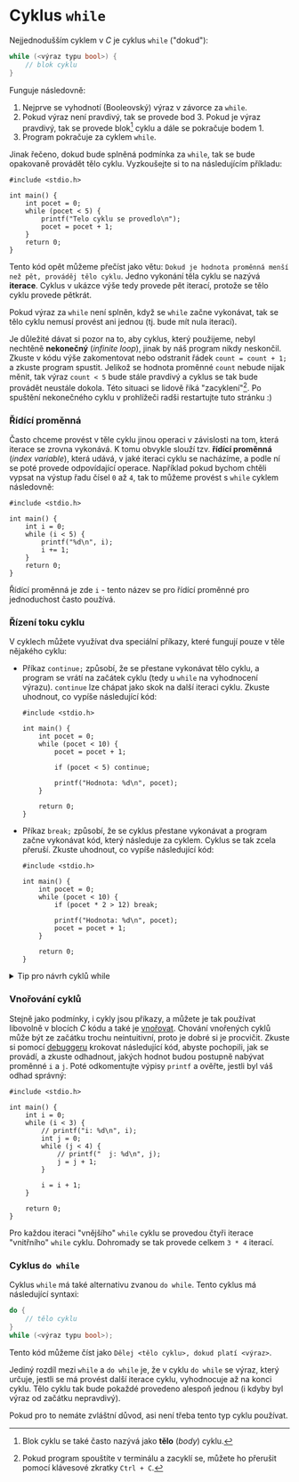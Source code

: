 # Cyklus `while`
Nejjednodušším cyklem v *C* je cyklus `while` ("dokud"):
```c
while (<výraz typu bool>) {
    // blok cyklu
}
```
Funguje následovně:
1) Nejprve se vyhodnotí (Booleovský) výraz v závorce za `while`.
2) Pokud výraz není pravdivý, tak se provede bod 3.
Pokud je výraz pravdivý, tak se provede blok[^1] cyklu a dále se pokračuje bodem 1.
3) Program pokračuje za cyklem `while`.

[^1]: Blok cyklu se také často nazývá jako **tělo** (*body*) cyklu.

Jinak řečeno, dokud bude splněná podmínka za `while`, tak se bude opakovaně provádět tělo cyklu.
Vyzkoušejte si to na následujícím příkladu:
```c,editable,mainbody
#include <stdio.h>

int main() {
    int pocet = 0;
    while (pocet < 5) {
        printf("Telo cyklu se provedlo\n");
        pocet = pocet + 1;
    }
    return 0;
}
```
Tento kód opět můžeme přečíst jako větu: `Dokud je hodnota proměnná menší než pět, prováděj tělo
cyklu`. Jedno vykonání těla cyklu se nazývá **iterace**. Cyklus v ukázce výše tedy provede pět iterací,
protože se tělo cyklu provede pětkrát.

Pokud výraz za `while` není splněn, když se `while` začne vykonávat, tak se tělo cyklu nemusí
provést ani jednou (tj. bude mít nula iterací).

Je důležité dávat si pozor na to, aby cyklus, který použijeme, nebyl nechtěně **nekonečný**
(*infinite loop*), jinak by náš program nikdy neskončil. Zkuste v kódu výše zakomentovat nebo odstranit
řádek `count = count + 1;` a zkuste program spustit. Jelikož se hodnota proměnné `count` nebude nijak
měnit, tak výraz `count < 5` bude stále pravdivý a cyklus se tak bude provádět neustále dokola.
Této situaci se lidově říká "zacyklení"[^2]. Po spuštění nekonečného cyklu v prohlížeči radši
restartujte tuto stránku :)

[^2]: Pokud program spouštíte v terminálu a zacyklí se, můžete ho přerušit pomocí klávesové zkratky `Ctrl + C`.

### Řídící proměnná
Často chceme provést v těle cyklu jinou operaci v závislosti na tom, která iterace se zrovna vykonává.
K tomu obvykle slouží tzv. **řídící proměnná** (*index variable*), která udává, v jaké iteraci cyklu
se nacházíme, a podle ní se poté provede odpovídající operace. Například pokud bychom chtěli vypsat
na výstup řadu čísel `0` až `4`, tak to můžeme provést s `while` cyklem následovně:
```c,editable,mainbody
#include <stdio.h>

int main() {
    int i = 0;
    while (i < 5) {    
        printf("%d\n", i);
        i += 1;
    }
    return 0;
}
```
Řídící proměnná je zde `i` - tento název se pro řídící proměnné pro jednoduchost často používá.

### Řízení toku cyklu
V cyklech můžete využívat dva speciální příkazy, které fungují pouze v těle nějakého cyklu:
- Příkaz `continue;` způsobí, že se přestane vykonávat tělo cyklu, a program se vrátí
na začátek cyklu (tedy u `while` na vyhodnocení výrazu). `continue` lze chápat jako skok na další
iteraci cyklu. Zkuste uhodnout, co vypíše následující kód:
    ```c,editable,mainbody
    #include <stdio.h>
    
    int main() {
        int pocet = 0;
        while (pocet < 10) {
            pocet = pocet + 1;

            if (pocet < 5) continue;

            printf("Hodnota: %d\n", pocet); 
        }
    
        return 0;
    }
    ```
- Příkaz `break;` způsobí, že se cyklus přestane vykonávat a program začne vykonávat kód, který
následuje za cyklem. Cyklus se tak zcela přeruší. Zkuste uhodnout, co vypíše následující kód:
    ```c,editable,mainbody
    #include <stdio.h>
    
    int main() {
        int pocet = 0;
        while (pocet < 10) {
            if (pocet * 2 > 12) break;
    
            printf("Hodnota: %d\n", pocet);
            pocet = pocet + 1;
        }
    
        return 0;
    }
    ```

<details>
<summary>Tip pro návrh cyklů while</summary>

Příkaz `break` lze také někdy použít k usnadnění návrhu cyklů. Pokud potřebujete napsat `while` cyklus
s nějakou složitou podmínkou ukončení, ze které se vám motá hlava, zkuste nejprve vytvořit "nekonečný"
cyklus pomocí `while (true) { … }`, dále vytvořte tělo cyklu a až nakonec vymyslete podmínku,
která cyklus ukončí pomocí příkazu `break`:
```c,editable,mainbody
#include <stdio.h>

int main() {
    int pocet = 0;
    int pocet2 = 1;
    while (1) {
        printf("Hodnota: %d\n", pocet);
        pocet = pocet + 1;
        pocet2 += pocet * 2;

        if (pocet > 10) break;
        if (pocet2 > 64) break;
    }

    return 0;
}
```
Nemusíte tak hned ze začátku vymýšlet výraz pro `while`, na čemž byste se mohli zaseknout. 

Místo `while (true)` můžete použít také `while (1)`, protože `1` se při převodu na `bool` převede
na `true`.
</details>

### Vnořování cyklů
Stejně jako podmínky, i cykly jsou příkazy, a můžete je tak používat libovolně v blocích *C* kódu
a také je [vnořovat](podminky.md#vnořování-podmínek). Chování vnořených cyklů může být ze začátku
trochu neintuitivní, proto je dobré si je procvičit. Zkuste si pomocí
[debuggeru](../../prostredi/ladeni.md#krokování) krokovat následující kód, abyste pochopili, jak se
provádí, a zkuste odhadnout, jakých hodnot budou postupně nabývat proměnné `i` a `j`. Poté odkomentujte
výpisy `printf` a ověřte, jestli byl váš odhad správný:
```c,editable,mainbody
#include <stdio.h>

int main() {
    int i = 0;
    while (i < 3) {
        // printf("i: %d\n", i);
        int j = 0;
        while (j < 4) {
            // printf("  j: %d\n", j);
            j = j + 1;
        }

        i = i + 1;
    }

    return 0;
}
```

Pro každou iteraci "vnějšího" `while` cyklu se provedou čtyři iterace "vnitřního" `while` cyklu.
Dohromady se tak provede celkem `3 * 4` iterací.

### Cyklus `do while`
Cyklus `while` má také alternativu zvanou `do while`. Tento cyklus má následující syntaxi:
```c
do {
    // tělo cyklu
}
while (<výraz typu bool>);
```
Tento kód můžeme číst jako `Dělej <tělo cyklu>, dokud platí <výraz>`.

Jediný rozdíl mezi `while` a `do while` je, že v cyklu `do while` se výraz, který určuje, jestli se má
provést další iterace cyklu, vyhodnocuje až na konci cyklu. Tělo cyklu tak bude pokaždé provedeno
alespoň jednou (i kdyby byl výraz od začátku nepravdivý).

Pokud pro to nemáte zvláštní důvod, asi není třeba tento typ cyklu používat.
